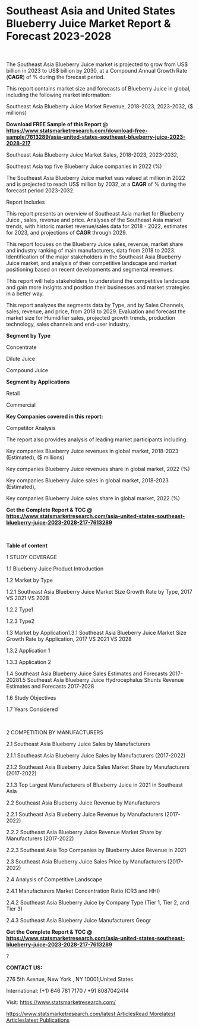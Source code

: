 <h1>Southeast Asia and United States Blueberry Juice Market Report & Forecast 2023-2028</h1><br/><p>The Southeast Asia Blueberry Juice market is projected to grow from US$ billion in 2023 to US$ billion by 2030, at a Compound Annual Growth Rate (<strong>CAGR</strong>) of % during the forecast period.</p>
 
 
 
 <p>This report contains market size and forecasts of Blueberry Juice in global, including the following market information:</p>
 
 
 
 <p>Southeast Asia Blueberry Juice Market Revenue, 2018-2023, 2023-2032, ($ millions)</p>
 
 
 
 <p><strong>Download FREE Sample of this Report @ <a href="https://www.statsmarketresearch.com/download-free-sample/7613289/asia-united-states-southeast-blueberry-juice-2023-2028-217">https://www.statsmarketresearch.com/download-free-sample/7613289/asia-united-states-southeast-blueberry-juice-2023-2028-217</a></strong></p>
 
 
 
 <p>Southeast Asia Blueberry Juice Market Sales, 2018-2023, 2023-2032,</p>
 
 
 
 <p>Southeast Asia top five Blueberry Juice companies in 2022 (%)</p>
 
 
 
 <p>The Southeast Asia Blueberry Juice market was valued at million in 2022 and is projected to reach US$ million by 2032, at a <strong>CAGR</strong> of % during the forecast period 2023-2032.</p>
 
 
 
 <p>Report Includes</p>
 
 
 
 <p>This report presents an overview of Southeast Asia market for Blueberry Juice , sales, revenue and price. Analyses of the Southeast Asia market trends, with historic market revenue/sales data for 2018 - 2022, estimates for 2023, and projections of <strong>CAGR</strong> through 2029.</p>
 
 
 
 <p>This report focuses on the Blueberry Juice sales, revenue, market share and industry ranking of main manufacturers, data from 2018 to 2023. Identification of the major stakeholders in the Southeast Asia Blueberry Juice market, and analysis of their competitive landscape and market positioning based on recent developments and segmental revenues.</p>
 
 
 
 <p>This report will help stakeholders to understand the competitive landscape and gain more insights and position their businesses and market strategies in a better way.</p>
 
 
 
 <p>This report analyzes the segments data by Type, and by Sales Channels, sales, revenue, and price, from 2018 to 2029. Evaluation and forecast the market size for Humidifier sales, projected growth trends, production technology, sales channels and end-user industry.</p>
 
 
 
 <p><strong>Segment by Type</strong></p>
 
 
 
 <p>Concentrate</p>
 
 
 
 <p>Dilute Juice</p>
 
 
 
 <p>Compound Juice</p>
 
 
 
 <p><strong>Segment <strong><strong>by Applications</strong></strong></strong></p>
 
 
 
 <p>Retail</p>
 
 
 
 <p>Commercial</p>
 
 
 
 <p><strong>Key Companies covered in this report:</strong></p>
 
 
 
 <p>Competitor Analysis</p>
 
 
 
 <p>The report also provides analysis of leading market participants including:</p>
 
 
 
 <p>Key companies Blueberry Juice revenues in global market, 2018-2023 (Estimated), ($ millions)</p>
 
 
 
 <p>Key companies Blueberry Juice revenues share in global market, 2022 (%)</p>
 
 
 
 <p>Key companies Blueberry Juice sales in global market, 2018-2023 (Estimated),</p>
 
 
 
 <p>Key companies Blueberry Juice sales share in global market, 2022 (%)</p>
 
 
 
 <div><b>Get the Complete Report & TOC @ <a href="https://www.statsmarketresearch.com/asia-united-states-southeast-blueberry-juice-2023-2028-217-7613289">https://www.statsmarketresearch.com/asia-united-states-southeast-blueberry-juice-2023-2028-217-7613289</a></b></div>
 
 
 
 <p><br />
 
 <b>Table of content</b></p>
 
 
 
 <p>1 STUDY COVERAGE<br />
 
 1.1 Blueberry Juice Product Introduction<br />
 
 1.2 Market by Type<br />
 
 1.2.1 Southeast Asia Blueberry Juice Market Size Growth Rate by Type, 2017 VS 2021 VS 2028<br />
 
 1.2.2 Type1<br />
 
 1.2.3 Type2<br />
 
 1.3 Market by Application1.3.1 Southeast Asia Blueberry Juice Market Size Growth Rate by Application, 2017 VS 2021 VS 2028<br />
 
 1.3.2 Application 1<br />
 
 1.3.3 Application 2<br />
 
 1.4 Southeast Asia Blueberry Juice Sales Estimates and Forecasts 2017-20281.5 Southeast Asia Blueberry Juice Hydrocephalus Shunts Revenue Estimates and Forecasts 2017-2028<br />
 
 1.6 Study Objectives<br />
 
 1.7 Years Considered<br />
 
 <br />
 
 2 COMPETITION BY MANUFACTURERS<br />
 
 2.1 Southeast Asia Blueberry Juice Sales by Manufacturers<br />
 
 2.1.1 Southeast Asia Blueberry Juice Sales by Manufacturers (2017-2022)<br />
 
 2.1.2 Southeast Asia Blueberry Juice Sales Market Share by Manufacturers (2017-2022)<br />
 
 2.1.3 Top Largest Manufacturers of Blueberry Juice in 2021 in Southeast Asia<br />
 
 2.2 Southeast Asia Blueberry Juice Revenue by Manufacturers<br />
 
 2.2.1 Southeast Asia Blueberry Juice Revenue by Manufacturers (2017-2022)<br />
 
 2.2.2 Southeast Asia Blueberry Juice Revenue Market Share by Manufacturers (2017-2022)<br />
 
 2.2.3 Southeast Asia Top Companies by Blueberry Juice Revenue in 2021<br />
 
 2.3 Southeast Asia Blueberry Juice Sales Price by Manufacturers (2017-2022)<br />
 
 2.4 Analysis of Competitive Landscape<br />
 
 2.4.1 Manufacturers Market Concentration Ratio (CR3 and HHI)<br />
 
 2.4.2 Southeast Asia Blueberry Juice by Company Type (Tier 1, Tier 2, and Tier 3)<br />
 
 2.4.3 Southeast Asia Blueberry Juice Manufacturers Geogr</p>
 
 
 
 <div><b>Get the Complete Report & TOC @ <a href="https://www.statsmarketresearch.com/asia-united-states-southeast-blueberry-juice-2023-2028-217-7613289">https://www.statsmarketresearch.com/asia-united-states-southeast-blueberry-juice-2023-2028-217-7613289</a></b></div>
 
 
 
 <p>? </p>
 
 
 
 <p><b>CONTACT US:</b><br />
 
 276 5th Avenue, New York , NY 10001,United States<br />
 
 International: (+1) 646 781 7170 / +91 8087042414<br />
 
 Visit: <a href="https://www.statsmarketresearch.com/">https://www.statsmarketresearch.com/</a><br />
 
 <a href="https://gyeongbokgung.com">https://www.statsmarketresearch.com/</a><a href="https://hallyeomaritime.com">latest Articles</a><a href="https://jingwansa.com">Read More</a><a href="https://nguoiviet.jp/">latest Articles</a><a href="https://www.intelmarketresearch.com/">latest Publications</a></p>